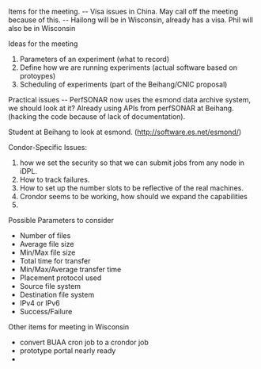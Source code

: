 Items  for the meeting.
--  Visa issues in China. May call off the meeting because of this. 
--  Hailong will be in Wisconsin, already has a visa. Phil will also be in Wisconsin

Ideas for the meeting
  1. Parameters of an experiment (what to record)
  2. Define how we are running experiments (actual software based on protoypes)
  3. Scheduling of experiments (part of the Beihang/CNIC proposal)
  
Practical issues -- PerfSONAR now uses the esmond data archive system, we should look at it?
Already using APIs from perfSONAR at Beihang. (hacking the code because of lack of documentation). 

Student at Beihang to look at esmond. (http://software.es.net/esmond/)

Condor-Specific Issues:
  1.  how we set the security so that we can submit jobs from any node in iDPL.
  2.  How to track failures.
  3.  How to set up the number slots to be reflective of the real machines.
  4.  Crondor seems to be working, how should we expand the capabilities
  5.  
  
Possible Parameters to consider
  * Number of files
  * Average file size
  * Min/Max file size
  * Total time for transfer
  * Min/Max/Average transfer time
  * Placement protocol used
  * Source file system
  * Destination file system
  * IPv4 or IPv6
  * Success/Failure

Other items for meeting in Wisconsin
  * convert BUAA cron job to a crondor job
  * prototype portal nearly ready
  * 

  

  
